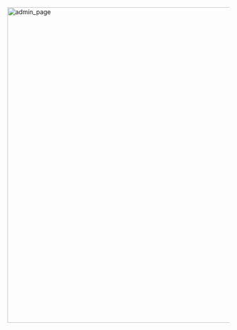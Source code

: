 <img width="716" alt="admin_page" src="https://github.com/ysolarh/OZ_class_backend/assets/109467066/901980d0-1d4c-465a-a9ce-17f6cf6a6734">
